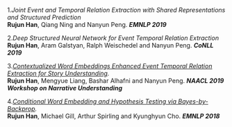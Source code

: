 1._Joint Event and Temporal Relation Extraction with Shared Representations and Structured Prediction_ <br/>
**Rujun Han**, Qiang Ning and Nanyun Peng. _**EMNLP 2019**_ <br/>

2._Deep Structured Neural Network for Event Temporal Relation Extraction_ <br/>
**Rujun Han**, Aram Galstyan, Ralph Weischedel and Nanyun Peng. _**CoNLL 2019**_ <br/>

3._[Contextualized Word Embeddings Enhanced Event Temporal Relation Extraction for Story Understanding](https://arxiv.org/abs/1904.11942)._ <br/>
**Rujun Han**, Mengyue Liang, Bashar Alhafni and Nanyun Peng. _**NAACL 2019 Workshop on Narrative Understanding**_ <br/>

4._[Conditional Word Embedding and Hypothesis Testing via Bayes-by-Backprop](http://aclweb.org/anthology/D18-1527)._ <br/>
**Rujun Han**, Michael Gill, Arthur Spirling and Kyunghyun Cho. _**EMNLP 2018**_ <br/>
